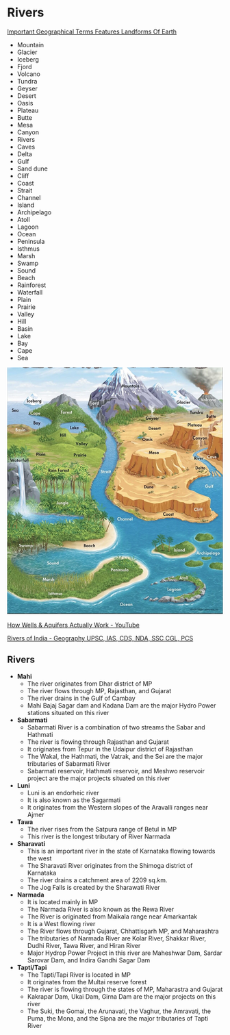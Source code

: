 # Rivers

[Important Geographical Terms Features Landforms Of Earth](https://youtu.be/8McizDCj6qE)

- Mountain
- Glacier
- Iceberg
- Fjord
- Volcano
- Tundra
- Geyser
- Desert
- Oasis
- Plateau
- Butte
- Mesa
- Canyon
- Rivers
- Caves
- Delta
- Gulf
- Sand dune
- Cliff
- Coast
- Strait
- Channel
- Island
- Archipelago
- Atoll
- Lagoon
- Ocean
- Peninsula
- Isthmus
- Marsh
- Swamp
- Sound
- Beach
- Rainforest
- Waterfall
- Plain
- Prairie
- Valley
- Hill
- Basin
- Lake
- Bay
- Cape
- Sea

![image](../../media/Rivers-image1.jpg)

[How Wells & Aquifers Actually Work - YouTube](https://www.youtube.com/watch?v=bG19b06NG_w)

[Rivers of India - Geography UPSC, IAS, CDS, NDA, SSC CGL, PCS](https://youtube.com/playlist?list=PL1vNLZF5gfwes_mQ3u4B8KLBUp0ezwjv6)

## Rivers

- **Mahi**
  - The river originates from Dhar district of MP
  - The river flows through MP, Rajasthan, and Gujarat
  - The river drains in the Gulf of Cambay
  - Mahi Bajaj Sagar dam and Kadana Dam are the major Hydro Power stations situated on this river
- **Sabarmati**
  - Sabarmati River is a combination of two streams the Sabar and Hathmati
  - The river is flowing through Rajasthan and Gujarat
  - It originates from Tepur in the Udaipur district of Rajasthan
  - The Wakal, the Hathmati, the Vatrak, and the Sei are the major tributaries of Sabarmati River
  - Sabarmati reservoir, Hathmati reservoir, and Meshwo reservoir project are the major projects situated on this river
- **Luni**
  - Luni is an endorheic river
  - It is also known as the Sagarmati
  - It originates from the Western slopes of the Aravalli ranges near Ajmer
- **Tawa**
  - The river rises from the Satpura range of Betul in MP
  - This river is the longest tributary of River Narmada
- **Sharavati**
  - This is an important river in the state of Karnataka flowing towards the west
  - The Sharavati River originates from the Shimoga district of Karnataka
  - The river drains a catchment area of 2209 sq.km.
  - The Jog Falls is created by the Sharawati River
- **Narmada**
  - It is located mainly in MP
  - The Narmada River is also known as the Rewa River
  - The River is originated from Maikala range near Amarkantak
  - It is a West flowing river
  - The River flows through Gujarat, Chhattisgarh MP, and Maharashtra
  - The tributaries of Narmada River are Kolar River, Shakkar River, Dudhi River, Tawa River, and Hiran River
  - Major Hydrop Power Project in this river are Maheshwar Dam, Sardar Sarovar Dam, and Indira Gandhi Sagar Dam
- **Tapti/Tapi**
  - The Tapti/Tapi River is located in MP
  - It originates from the Multai reserve forest
  - The river is flowing through the states of MP, Maharastra and Gujarat
  - Kakrapar Dam, Ukai Dam, Girna Dam are the major projects on this river
  - The Suki, the Gomai, the Arunavati, the Vaghur, the Amravati, the Puma, the Mona, and the Sipna are the major tributaries of Tapti River
